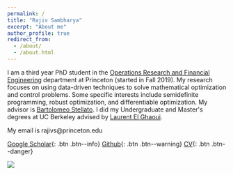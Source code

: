 ```yaml
---
permalink: /
title: "Rajiv Sambharya"
excerpt: "About me"
author_profile: true
redirect_from: 
  - /about/
  - /about.html
---
```


I am a third year PhD student in the [Operations Research and Financial Engineering](https://orfe.princeton.edu) department at Princeton (started in Fall 2019).  My research focuses on using data-driven techniques to solve mathematical optimization and control problems.  Some specific interests include semidefinite programming, robust optimization, and differentiable optimization.  My advisor is [Bartolomeo Stellato](https://stellato.io).  I did my Undergraduate and Master's degrees at UC Berkeley advised by [Laurent El Ghaoui](https://people.eecs.berkeley.edu/~elghaoui/).  

My email is rajivs<span style="display:none">foo</span>@princeton.edu

[Google Scholar](https://scholar.google.com/citations?user=2FZJ820AAAAJ&hl=en){: .btn .btn--info}
[Github](https://github.com/rajivsambharya){: .btn .btn--warning}
[CV]({{rajivsambharya.github.io}}/files/CV.pdf){: .btn .btn--danger}


![]({{rajivsambharya.github.io}}/images/princeton_logo.png)




